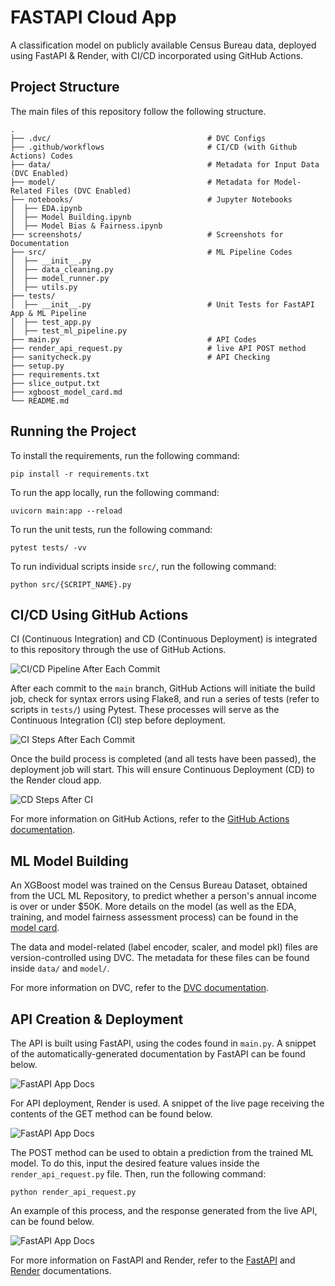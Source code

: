 # FASTAPI Cloud App
A classification model on publicly available Census Bureau data, deployed using FastAPI & Render, with CI/CD incorporated using GitHub Actions.

## Project Structure
The main files of this repository follow the following structure.

    .
    ├── .dvc/                                   # DVC Configs
    ├── .github/workflows                       # CI/CD (with Github Actions) Codes
    ├── data/                                   # Metadata for Input Data (DVC Enabled)
    ├── model/                                  # Metadata for Model-Related Files (DVC Enabled)
    ├── notebooks/                              # Jupyter Notebooks 
    │  ├── EDA.ipynb
    │  ├── Model Building.ipynb
    │  ├── Model Bias & Fairness.ipynb
    ├── screenshots/                            # Screenshots for Documentation
    ├── src/                                    # ML Pipeline Codes                
    │  ├── __init__.py                                  
    │  ├── data_cleaning.py
    │  ├── model_runner.py
    │  ├── utils.py  
    ├── tests/                                             
    │  ├── __init__.py                          # Unit Tests for FastAPI App & ML Pipeline
    │  ├── test_app.py
    │  ├── test_ml_pipeline.py                                
    ├── main.py                                 # API Codes   
    ├── render_api_request.py                   # live API POST method                
    ├── sanitycheck.py                          # API Checking
    ├── setup.py
    ├── requirements.txt                      
    ├── slice_output.txt
    ├── xgboost_model_card.md
    └── README.md

## Running the Project
To install the requirements, run the following command:

    pip install -r requirements.txt

To run the app locally, run the following command:

    uvicorn main:app --reload

To run the unit tests, run the following command:

    pytest tests/ -vv

To run individual scripts inside `src/`, run the following command:

    python src/{SCRIPT_NAME}.py

## CI/CD Using GitHub Actions
CI (Continuous Integration) and CD (Continuous Deployment) is integrated to this repository through
the use of GitHub Actions.

![CI/CD Pipeline After Each Commit](https://github.com/Gianatmaja/fastapi-cloud-app/blob/main/screenshots/ci_cd.png)

After each commit to the `main` branch, GitHub Actions will initiate the build job, check for syntax errors using Flake8, and run a series of tests (refer to scripts in `tests/`) using Pytest. These processes will serve as the Continuous Integration (CI) step before deployment.

![CI Steps After Each Commit](https://github.com/Gianatmaja/fastapi-cloud-app/blob/main/screenshots/continuous_integration.png)

Once the build process is completed (and all tests have been passed), the deployment job will start. This will ensure Continuous
Deployment (CD) to the Render cloud app.

![CD Steps After CI](https://github.com/Gianatmaja/fastapi-cloud-app/blob/main/screenshots/continuous_deployment.png)

For more information on GitHub Actions, refer to the [GitHub Actions documentation](https://docs.github.com/en/actions).

## ML Model Building
An XGBoost model was trained on the Census Bureau Dataset, obtained from the UCL ML Repository, to predict
whether a person's annual income is over or under $50K. More details on the model (as well as the EDA, training, and model fairness assessment process) can be found in the [model card](https://github.com/Gianatmaja/fastapi-cloud-app/blob/main/xgboost_model_card.md).

The data and model-related (label encoder, scaler, and model pkl) files are version-controlled using DVC. The metadata for these files can be found inside `data/` and `model/`. 

For more information on DVC, refer to the [DVC documentation](https://dvc.org/doc).

## API Creation & Deployment
The API is built using FastAPI, using the codes found in `main.py`. A snippet of the automatically-generated documentation by FastAPI can be found below.

![FastAPI App Docs](https://github.com/Gianatmaja/fastapi-cloud-app/blob/main/screenshots/example.png)

For API deployment, Render is used. A snippet of the live page receiving the contents of the GET method can be found below.

![FastAPI App Docs](https://github.com/Gianatmaja/fastapi-cloud-app/blob/main/screenshots/live_get.png)

The POST method can be used to obtain a prediction from the trained ML model. To do this, input the desired feature values inside the `render_api_request.py` file. Then, run the following command:

    python render_api_request.py

An example of this process, and the response generated from the live API, can be found below.

![FastAPI App Docs](https://github.com/Gianatmaja/fastapi-cloud-app/blob/main/screenshots/live_post.png)

For more information on FastAPI and Render, refer to the [FastAPI](https://fastapi.tiangolo.com/) and [Render](https://render.com/docs) documentations.